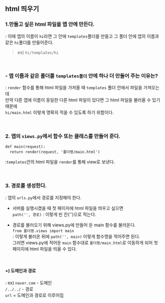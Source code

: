 ## html 띄우기

### 1.만들고 싶은 html 파일을 앱 안에 만든다.
: 이때 앱의 이름이 `hi`라면 그 안에 `templates`폴더를 만들고 그 폴더 안에 앱의 이름과 같은 `hi`폴더를 만들어준다.
> ex) `hi/templates/hi`

<br>

### - 앱 이름과 같은 폴더를 `templates폴더` 안에 하나 더 만들어 주는 이유는?
: `render` 함수를 통해 html 파일을 가져올 때 `templates` 폴더 안에서 파일을 가져오는데  
  만약 다른 앱에 이름이 동일한 다른 html 파일이 있다면 그 html 파일을 불러올 수 있기 때문에  
  `hi/main.html` 이렇게 명확히 적을 수 있도록 하기 위함이다.
  
<br>

### 2. 앱의 `views.py`에서 함수 또는 클래스를 만들어 준다.
```
def main(request):
  return render(request, '폴더명/main.html')
```
:`templates`안의 html 파일을 `render`를 통해 view로 보낸다.

<br>

### 3. 경로를 생성한다.
: 앱의 `urls.py`에서 경로를 지정해야 한다.  
- 서버를 실행시켰을 때 첫 페이지에 html 파일을 띄우고 싶으면  
  `path('', 경로)` : 이렇게 빈 칸('')으로 적는다.
  
- 경로를 불러오기 위해 views.py에 만들어 둔 main 함수를 불러온다.  
`from 폴더명.views import main`  
: 이렇게 불러온 뒤에 `path('', main)` 이렇게 함수명을 적어주면 된다.  
  그러면 views.py에 적어둔 `main` 함수대로 `폴더명/main.html`로 이동하게 되어 첫 페이지에 html 파일을 띄울 수 있다.
  
<br>

#### +) 도메인과 경로
: ex) `naver.com` - 도메인  
      `/../../` - 경로  
      `url` = 도메인과 경로로 이루어짐


